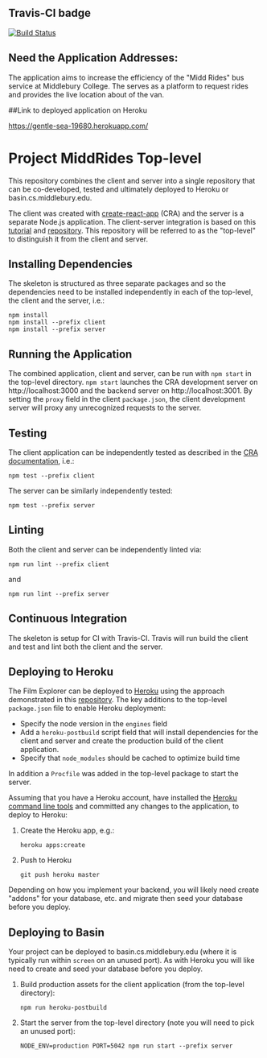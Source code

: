 
## Travis-CI badge

[![Build Status](https://travis-ci.com/csci312a-s18/fp-middrides.svg?token=qYmu3y7BTGS4dNjpSe2a&branch=master)](https://travis-ci.com/csci312a-s18/fp-middrides)


## Need the Application Addresses:
The application aims to increase the efficiency of the "Midd Rides" bus service at Middlebury College. The serves as a platform to request rides and provides the live location about of the van.

##Link to deployed application on Heroku

https://gentle-sea-19680.herokuapp.com/


# Project MiddRides Top-level

This repository combines the client and server into a single repository that can be co-developed, tested and ultimately deployed to Heroku or basin.cs.middlebury.edu.

The client was created with [create-react-app](https://github.com/facebookincubator/create-react-app) (CRA) and the server is a separate Node.js application. The client-server integration is based on this [tutorial](https://www.fullstackreact.com/articles/using-create-react-app-with-a-server/) and [repository](https://github.com/fullstackreact/food-lookup-demo). This repository will be referred to as the "top-level" to distinguish it from the client and server.

## Installing Dependencies

The skeleton is structured as three separate packages and so the dependencies need to be installed independently in each of the top-level, the client and the server, i.e.:

```
npm install
npm install --prefix client
npm install --prefix server
```

## Running the Application

The combined application, client and server, can be run with `npm start` in the top-level directory. `npm start` launches the CRA development server on http://localhost:3000 and the backend server on http://localhost:3001. By setting the `proxy` field in the client `package.json`, the client development server will proxy any unrecognized requests to the server.

## Testing

The client application can be independently tested as described in the [CRA documentation](https://github.com/facebookincubator/create-react-app/blob/master/packages/react-scripts/template/README.md#running-tests), i.e.:

```
npm test --prefix client
```

The server can be similarly independently tested:

```
npm test --prefix server
```

## Linting

Both the client and server can be independently linted via:

```
npm run lint --prefix client
```

and

```
npm run lint --prefix server
```

## Continuous Integration

The skeleton is setup for CI with Travis-CI. Travis will run build the client and test and lint both the client and the server.

## Deploying to Heroku

The Film Explorer can be deployed to [Heroku](heroku.com) using the approach demonstrated in this [repository](https://github.com/mars/heroku-cra-node). The key additions to the top-level `package.json` file to enable Heroku deployment:

* Specify the node version in the `engines` field
* Add a `heroku-postbuild` script field that will install dependencies for the client and server and create the production build of the client application.
* Specify that `node_modules` should be cached to optimize build time

In addition a `Procfile` was added in the top-level package to start the server.

Assuming that you have a Heroku account, have installed the [Heroku command line tools](https://devcenter.heroku.com/articles/heroku-cli) and committed any changes to the application, to deploy to Heroku:

1. Create the Heroku app, e.g.:

    ```
    heroku apps:create
    ```

1. Push to Heroku

    ```
    git push heroku master
    ```

Depending on how you implement your backend, you will likely need create "addons" for your database, etc. and migrate then seed your database before you deploy.

## Deploying to Basin

Your project can be deployed to basin.cs.middlebury.edu (where it is typically run within `screen` on an unused port). As with Heroku you will like need to create and seed your database before you deploy.

1. Build production assets for the client application (from the top-level directory):

    ```
    npm run heroku-postbuild
    ```

1. Start the server from the top-level directory (note you will need to pick an unused port):

  	```
  	NODE_ENV=production PORT=5042 npm run start --prefix server
      
  	```

